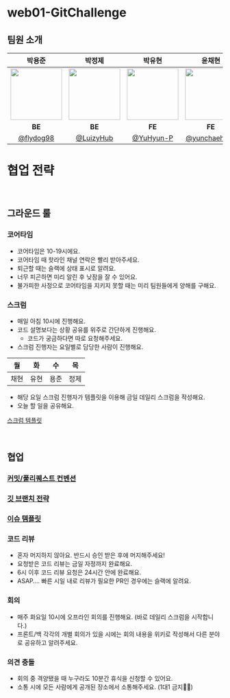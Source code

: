 # web01-GitChallenge
## 팀원 소개
|                                  박용준                                   |                                  박정제                                   |                                 박유현                                  |                                 윤채현                                  |
| :----------------------------------------------------------------------------: | :----------------------------------------------------------------------------: | :--------------------------------------------------------------------------: | :--------------------------------------------------------------------------: |
| <img src="https://avatars.githubusercontent.com/u/50614833?v=4" width="120" /> | <img src="https://avatars.githubusercontent.com/u/104267255?v=4" width="120" /> | <img src="https://avatars.githubusercontent.com/u/96400112?v=4" width="120"> | <img src="https://avatars.githubusercontent.com/u/79246447?v=4" width="120"> |
|                                 **BE**                                  |                                 **BE**                                  |                                 **FE**                                 |                                 **FE**                                 |
|                       [@flydog98](https://github.com/flydog98)                        |                       [@LuizyHub](https://github.com/LuizyHub)                        |                   [@YuHyun-P](https://github.com/YuHyun-P)                    |                  [@yunchaehyun](https://github.com/yunchaehyun)                   |

# 협업 전략

<br/>


## 그라운드 룰
### 코어타임

- 코어타임은 10-19시에요.
- 코어타임 때 핫라인 채널 연락은 빨리 받아주세요.
- 퇴근할 때는 슬랙에 상태 표시로 알려요.
- 너무 피곤하면 미리 알린 후 낮잠을 잘 수 있어요.
- 불가피한 사정으로 코어타임을 지키지 못할 때는 미리 팀원들에게 양해를 구해요.

### 스크럼

- 매일 아침 10시에 진행해요.
- 코드 설명보다는 상황 공유를 위주로 간단하게 진행해요.
    - 코드가 궁금하다면 따로 요청해주세요.
- 스크럼 진행자는 요일별로 담당한 사람이 진행해요.

| 월 | 화 | 수 | 목 |
| --- | --- | --- | --- |
| 채현 | 유현 | 용준 | 정제 |
- 해당 요일 스크럼 진행자가 템플릿을 이용해 금일 데일리 스크럼을 작성해요.
- 오늘 할 일을 공유해요.

[스크럼 템플릿](https://www.notion.so/1-ce7876edf50b410a80d67c3259215bde?pvs=21)

<br/>

## 협업

### [커밋/풀리퀘스트 컨벤션](https://bow-snail-89d.notion.site/Convention-c4d530190f684a2d83c0d9d529faa82f?pvs=4)
### [깃 브랜치 전략](https://bow-snail-89d.notion.site/Git-Branch-3f1ed688a27540838885f547d8984867?pvs=4)
### [이슈 템플릿](https://bow-snail-89d.notion.site/Issue-Template-fe916e8494374cac89ae14fe3395f3dd?pvs=4)

### 코드 리뷰

- 혼자 머지하지 않아요. 반드시 승인 받은 후에 머지해주세요!
- 요청받은 코드 리뷰는 금일 자정까지 완료해요.
- 6시 이후 코드 리뷰 요청은 24시간 안에 완료해요.
- ASAP…. 빠른 시일 내로 리뷰가 필요한 PR인 경우에는 슬랙에 알려요.

### 회의

- 매주 화요일 10시에 오프라인 회의를 진행해요. (바로 데일리 스크럼을 시작합니다.)
- 프론트/백 각각의 개별 회의가 있을 시에는 회의 내용을 위키로 작성해서 다른 분야로 공유하고 알려주세요.

### 의견 충돌

- 회의 중 격양됐을 때 누구라도 10분간 휴식을 신청할 수 있어요.
- 소통 시에 모든 사람에게 공개된 장소에서 소통해주세요. (1대1 금지🙅‍♀️)
